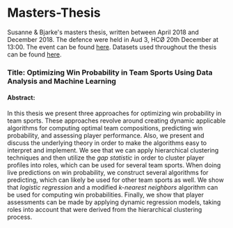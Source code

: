 # Masters-Thesis
Susanne &amp; Bjarke's masters thesis, written between April 2018 and December 2018. The defence were held in Aud 3, HCØ 20th December at 13:00. The event can be found [here](https://di.ku.dk/begivenhedsmappe/begivenheder-2018/msc-thesis-defence-susanne-truong-and-bjarke-kingo-iversen/ "Thesis event"). Datasets used throughout the thesis can be found [here](https://drive.google.com/open?id=1Y70XEGTYEanZQQIzjNagRPLVIqzQaf8e "Datasets").

### Title: Optimizing Win Probability in Team Sports Using Data Analysis and Machine Learning

#### Abstract:
In this thesis we present three approaches for optimizing win probability in team sports. These approaches revolve around creating dynamic applicable algorithms for computing optimal team compositions, predicting win probability, and assessing player performance. Also, we present and discuss the underlying theory in order to make the algorithms easy to interpret and implement. We see that we can apply hierarchical clustering techniques and then utilize the *gap statistic* in order to cluster player profiles into roles, which can be used for several team sports. When doing live predictions on win probability, we construct several algorithms for predicting, which can likely be used for other team sports as well. We show that *logistic regression* and a modified *k-nearest neighbors* algorithm can be used for computing win probabilities. Finally, we show that player assessments can be made by applying dynamic regression models, taking roles into account that were derived from the hierarchical clustering process.
